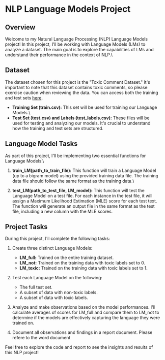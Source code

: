 # NLP Language Models Project

## Overview

Welcome to my Natural Language Processing (NLP) Language Models project! In this project, I'll be working with Language Models (LMs) to analyze a dataset. The main goal is to explore the capabilities of LMs and understand their performance in the context of NLP.\

## Dataset

The dataset chosen for this project is the "Toxic Comment Dataset." It's important to note that this dataset contains toxic comments, so please exercise caution when reviewing the data. You can access both the training and test sets [here](https://www.kaggle.com/competitions/jigsaw-toxic-comment-classification-challenge/data).

- **Training Set (train.csv):** This set will be used for training our Language Models.\
- **Test Set (test.csv) and Labels (test_labels.csv):** These files will be used for testing and analyzing our models. It's crucial to understand how the training and test sets are structured.

## Language Model Tasks

As part of this project, I'll be implementing two essential functions for Language Models:\

1. **train_LM(path_to_train_file):** This function will train a Language Model (up to a bigram model) using the provided training data file. The training data file should follow the same format as the training data.\

2. **test_LM(path_to_test_file, LM_model):** This function will test the Language Model on a test file. For each instance in the test file, it will assign a Maximum Likelihood Estimation (MLE) score for each test text. The function will generate an output file in the same format as the test file, including a new column with the MLE scores.

## Project Tasks

During this project, I'll complete the following tasks:

1. Create three distinct Language Models:
   - **LM_full:** Trained on the entire training dataset.
   - **LM_not:** Trained on the training data with toxic labels set to 0.
   - **LM_toxic:** Trained on the training data with toxic labels set to 1.

2. Test each Language Model on the following:
   - The full test set.
   - A subset of data with non-toxic labels.
   - A subset of data with toxic labels.

3. Analyze and make observations based on the model performances. I'll calculate averages of scores for LM_full and compare them to LM_not to determine if the models are effectively capturing the language they were trained on.

4. Document all observations and findings in a report document. Please refere to the word document

Feel free to explore the code and report to see the insights and results of this NLP project!
